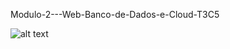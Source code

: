 Modulo-2---Web-Banco-de-Dados-e-Cloud-T3C5

![alt text]( https://github.com/machadomrm/M-dulo-2---Web-Banco-de-Dados-e-Cloud-T3C5/blob/main/jogodohumor/assets/img/Cabe%C3%A7alho.jpg)
